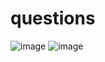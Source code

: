 # questions
![image](https://user-images.githubusercontent.com/104350745/165069878-0a59db75-5df3-4536-9d33-aab497d16f79.png)
![image](https://user-images.githubusercontent.com/104350745/165069903-077e299d-e997-48d1-a740-7bc7e335405e.png)
